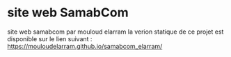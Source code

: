 # site web SamabCom
 site web samabcom par mouloud elarram
la verion statique de ce projet est disponible sur le lien suivant : https://mouloudelarram.github.io/samabcom_elarram/
